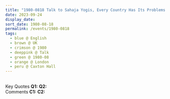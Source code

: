 ```yaml
---
title: "1980-0818 Talk to Sahaja Yogis, Every Country Has Its Problems (Inertia) or Sahaja Yoga Is the Synthesis of All the Yogas, Caxton Hall, 10 Caxton Street, Westminster, London, UK"
date: 2023-09-24
display_date: 
sort_date: 1980-08-18
permalink: /events/1980-0818
tags:
  - blue @ English
  - brown @ UK
  - crimson @ 1980
  - deeppink @ Talk
  - green @ 1980-08
  - orange @ London
  - peru @ Caxton Hall
---
```


<br>

<wave-list>
  <list-title color="DarkSeaGreen" width="55">Key Quotes</list-title>
  <list-item color="BlanchedAlmond" width="280"><b>Q1:</b> <i></i></list-item>
  <list-item color="Lavender" width="280"><b>Q2:</b> <i></i></list-item>
</wave-list>

<br>

<wave-list>
  <list-title color="DarkSeaGreen" width="55">Comments</list-title>
  <list-item color="BlanchedAlmond" width="280"><b>C1:</b> <i></i></list-item>
  <list-item color="Lavender" width="280"><b>C2:</b> <i></i></list-item>
</wave-list>